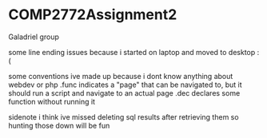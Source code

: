 # COMP2772Assignment2
Galadriel group

some line ending issues because i started on laptop and moved to desktop :(

some conventions ive made up because i dont know anything about webdev or php
    .func indicates a "page" that can be navigated to, but it should run a script and navigate to an actual page
    .dec declares some function without running it

sidenote i think ive missed deleting sql results after retrieving them so hunting those down will be fun